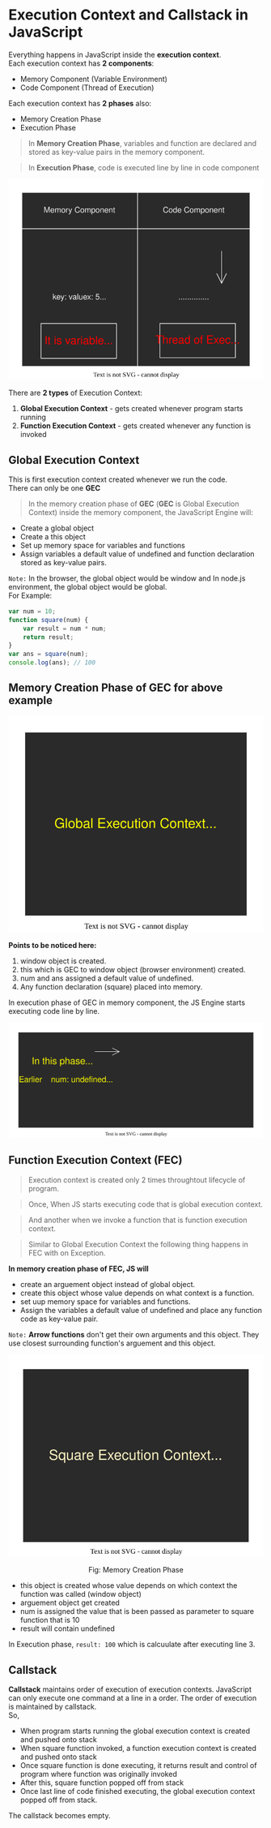 # Execution Context and Callstack in JavaScript

Everything happens in JavaScript inside the **execution context**. <br> 
Each execution context has **2 components**: 
* Memory Component (Variable Environment)
* Code Component (Thread of Execution)

Each execution context has **2 phases** also:
* Memory Creation Phase
* Execution Phase

> In **Memory Creation Phase**, variables and function are declared and stored as key-value pairs in the memory component.

> In **Execution Phase**, code is executed line by line in code component

<p align="center">
    <img src="./images/component.svg" alt="component">
</p>

There are **2 types** of Execution Context:
1. **Global Execution Context** - gets created whenever program starts running
2. **Function Execution Context** - gets created whenever any function is invoked

## Global Execution Context

This is first execution context created whenever we run the code. <br>
There can only be one **GEC** 

> In the memory creation phase of **GEC** (**GEC** is Global Execution Context) inside the memory component, the JavaScript Engine will:
* Create a global object
* Create a this object
* Set up memory space for variables and functions
* Assign variables a default value of undefined and function declaration stored as key-value pairs.

`Note:` In the browser, the global object would be window and In node.js environment, the global object would be global. <br>
For Example: <br>

```JavaScript
var num = 10; 
function square(num) {
    var result = num * num;
    return result;
}
var ans = square(num);
console.log(ans); // 100
```

## Memory Creation Phase of GEC for above example

<p align="center">
    <img src="./images/execution-context.svg" alt="component">
</p>

**Points to be noticed here:**
1. window object is created.
2. this which is GEC to window object (browser environment) created.
3. num and ans assigned a default value of undefined.
4. Any function declaration (square) placed into memory.

In execution phase of GEC in memory component, the JS Engine starts executing code line by line. <br>

<p align="center">
    <img src="./images/gec.svg" alt="component">
</p>

## Function Execution Context (FEC)

> Execution context is created only 2 times throughtout lifecycle of program. 

> Once, When JS starts executing code that is global execution context.

> And another when we invoke a function that is function execution context.

> Similar to Global Execution Context the following thing happens in FEC with on Exception.

**In memory creation phase of FEC, JS will**
* create an arguement object instead of global object.
* create this object whose value depends on what context is a function. 
* set uup memory space for variables and functions.
* Assign the variables a default value of undefined and place any function code as key-value pair.

`Note:` **Arrow functions** don't get their own arguments and this object. They use closest surrounding function's arguement and this object. <br>

<p align="center">
    <img src="./images/execution-context2.svg" alt="component">
</p>

<p align="center">Fig: Memory Creation Phase</p>

* this object is created whose value depends on which context the function was called (window object)
* arguement object get created
* num is assigned the value that is been passed as parameter to square function that is 10
* result will contain undefined

In Execution phase, `result: 100` which is calcuulate after executing line 3.

## Callstack

**Callstack** maintains order of execution of execution contexts. JavaScript can only execute one command at a line in a order. The order of execution is maintained by callstack. <br>
So, 
* When program starts running the global execution context is created and pushed onto stack
* When square function invoked, a function execution context is created and pushed onto stack
* Once square function is done executing, it returns result and control of program where function was originally invoked
* After this, square function popped off from stack
* Once last line of code finished executing, the global execution context popped off from stack.

The callstack becomes empty.


